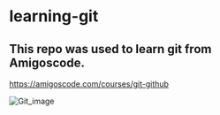 # learning-git

## This repo was used to learn git from Amigoscode.

https://amigoscode.com/courses/git-github


![Git_image](https://user-images.githubusercontent.com/33962430/109973313-3fc25000-7cc6-11eb-99ce-93336a795548.png)





